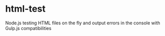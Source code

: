 # html-test
Node.js testing HTML files on the fly and output errors in the console with Gulp.js compatibilities 
